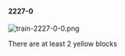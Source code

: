 #### 2227-0
![train-2227-0-0.png](https://github.com/lil-lab/nlvr/raw/master/nlvr/train/images/46/train-2227-0-0.png "train-2227-0-0.png")

There are at least 2 yellow blocks